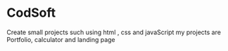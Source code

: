 # CodSoft
Create small projects such using html , css and javaScript
my projects are Portfolio, calculator and landing page
